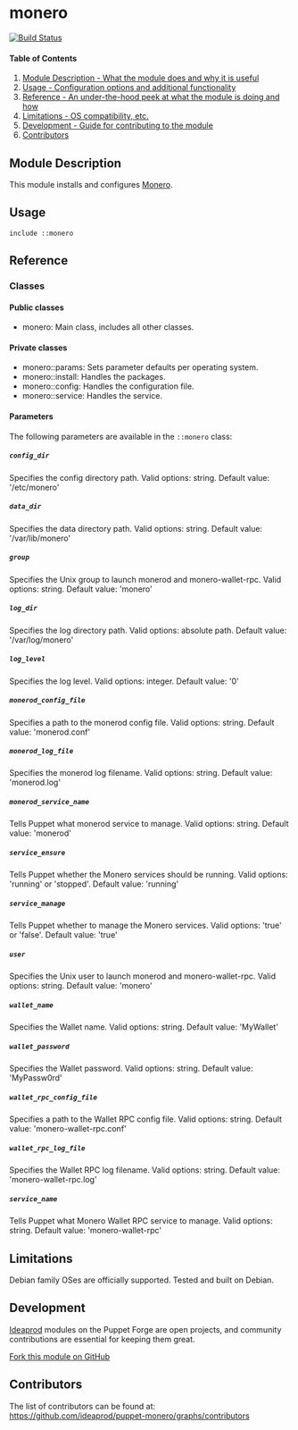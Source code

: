 # monero

[![Build Status](https://travis-ci.org/ideaprod/puppet-monero.svg?branch=master)](https://travis-ci.org/ideaprod/puppet-monero)

#### Table of Contents

1. [Module Description - What the module does and why it is useful](#module-description)
2. [Usage - Configuration options and additional functionality](#usage)
3. [Reference - An under-the-hood peek at what the module is doing and how](#reference)
4. [Limitations - OS compatibility, etc.](#limitations)
5. [Development - Guide for contributing to the module](#development)
6. [Contributors](#contributors)

## Module Description

This module installs and configures [Monero](https://getmonero.org/).

## Usage

```puppet
include ::monero
```

## Reference

### Classes

#### Public classes

* monero: Main class, includes all other classes.

#### Private classes

* monero::params: Sets parameter defaults per operating system.
* monero::install: Handles the packages.
* monero::config: Handles the configuration file.
* monero::service: Handles the service.

#### Parameters

The following parameters are available in the `::monero` class:

##### `config_dir`

Specifies the config directory path. Valid options: string. Default value: '/etc/monero'

##### `data_dir`

Specifies the data directory path. Valid options: string. Default value: '/var/lib/monero'

##### `group`

Specifies the Unix group to launch monerod and monero-wallet-rpc. Valid options: string. Default value: 'monero'

##### `log_dir`

Specifies the log directory path. Valid options: absolute path. Default value: '/var/log/monero'

##### `log_level`

Specifies the log level. Valid options: integer. Default value: '0'

##### `monerod_config_file`

Specifies a path to the monerod config file. Valid options: string. Default value: 'monerod.conf'

##### `monerod_log_file`

Specifies the monerod log filename. Valid options: string. Default value: 'monerod.log'

##### `monerod_service_name`

Tells Puppet what monerod service to manage. Valid options: string. Default value: 'monerod'

##### `service_ensure`

Tells Puppet whether the Monero services should be running. Valid options: 'running' or 'stopped'. Default value: 'running'

##### `service_manage`

Tells Puppet whether to manage the Monero services. Valid options: 'true' or 'false'. Default value: 'true'

##### `user`

Specifies the Unix user to launch monerod and monero-wallet-rpc. Valid options: string. Default value: 'monero'

##### `wallet_name`

Specifies the Wallet name. Valid options: string. Default value: 'MyWallet'

##### `wallet_password`

Specifies the Wallet password. Valid options: string. Default value: 'MyPassw0rd'

##### `wallet_rpc_config_file`

Specifies a path to the Wallet RPC config file. Valid options: string. Default value: 'monero-wallet-rpc.conf'

##### `wallet_rpc_log_file`

Specifies the Wallet RPC log filename. Valid options: string. Default value: 'monero-wallet-rpc.log'

##### `service_name`

Tells Puppet what Monero Wallet RPC service to manage. Valid options: string. Default value: 'monero-wallet-rpc'

## Limitations

Debian family OSes are officially supported. Tested and built on Debian.

## Development

[Ideaprod](http://www.ideaprod.com) modules on the Puppet Forge are open projects, and community contributions are essential for keeping them great.

[Fork this module on GitHub](https://github.com/ideaprod/puppet-monero/fork)

## Contributors

The list of contributors can be found at: https://github.com/ideaprod/puppet-monero/graphs/contributors
